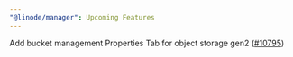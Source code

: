 ```yaml
---
"@linode/manager": Upcoming Features
---
```


Add bucket management Properties Tab for object storage gen2 ([#10795](https://github.com/linode/manager/pull/10795))
